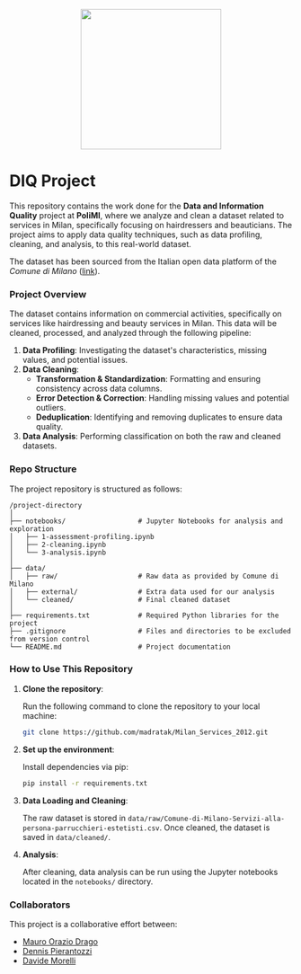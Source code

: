 <p align="center">
  <img src="https://upload.wikimedia.org/wikipedia/it/b/be/Logo_Politecnico_Milano.png" width="250"/>
</p>

# DIQ Project

This repository contains the work done for the **Data and Information Quality** project at **PoliMI**, where we analyze and clean a dataset related to services in Milan, specifically focusing on hairdressers and beauticians. The project aims to apply data quality techniques, such as data profiling, cleaning, and analysis, to this real-world dataset.

The dataset has been sourced from the Italian open data platform of the *Comune di Milano* ([link](http://www.datiopen.it/it/opendata/Comune_di_Milano_Esercizi_commerciali_Servizi_alla_persona_parrucchieri_estetisti_
)).

### Project Overview

The dataset contains information on commercial activities, specifically on services like hairdressing and beauty services in Milan. This data will be cleaned, processed, and analyzed through the following pipeline:

1. **Data Profiling**: Investigating the dataset's characteristics, missing values, and potential issues.
2. **Data Cleaning**:
   - **Transformation & Standardization**: Formatting and ensuring consistency across data columns.
   - **Error Detection & Correction**: Handling missing values and potential outliers.
   - **Deduplication**: Identifying and removing duplicates to ensure data quality.
3. **Data Analysis**: Performing classification on both the raw and cleaned datasets.

### Repo Structure

The project repository is structured as follows:

```
/project-directory
│
├── notebooks/                  # Jupyter Notebooks for analysis and exploration
│   ├── 1-assessment-profiling.ipynb
│   ├── 2-cleaning.ipynb
│   └── 3-analysis.ipynb
│
├── data/                       
│   ├── raw/                    # Raw data as provided by Comune di Milano
│   ├── external/               # Extra data used for our analysis
│   └── cleaned/                # Final cleaned dataset
│
├── requirements.txt            # Required Python libraries for the project
├── .gitignore                  # Files and directories to be excluded from version control
└── README.md                   # Project documentation
```

### How to Use This Repository

1. **Clone the repository**:

   Run the following command to clone the repository to your local machine:
   ```bash
   git clone https://github.com/madratak/Milan_Services_2012.git

2. **Set up the environment**:

   Install dependencies via pip:
   
   ```bash
   pip install -r requirements.txt

3. **Data Loading and Cleaning**:

   The raw dataset is stored in ```data/raw/Comune-di-Milano-Servizi-alla-persona-parrucchieri-estetisti.csv```.
   Once cleaned, the dataset is saved in ```data/cleaned/```.

4. **Analysis**:

   After cleaning, data analysis can be run using the Jupyter notebooks located in the ```notebooks/``` directory.

### Collaborators

This project is a collaborative effort between:

- [Mauro Orazio Drago](https://github.com/madratak)
- [Dennis Pierantozzi](https://github.com/DennisPierantozzi)
- [Davide Morelli](https://github.com/relli-d)
